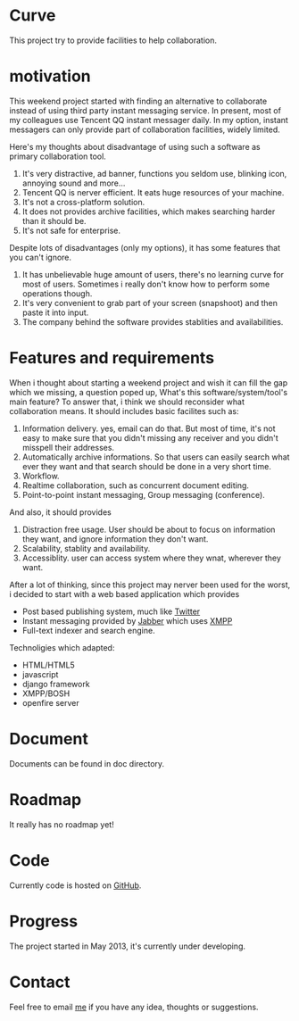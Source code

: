 Curve
=====
This project try to provide facilities to help collaboration.
# motivation
This weekend project started with finding an alternative to collaborate instead of using third party instant messaging service. In present, most of my colleagues use Tencent QQ instant messager daily. In my option, instant messagers can only provide part of collaboration facilities, widely limited.

Here's my thoughts about disadvantage of using such a software as primary collaboration tool.

1.  It's very distractive, ad banner, functions you seldom use, blinking icon, annoying sound and more...
2.  Tencent QQ is nerver efficient. It eats huge resources of your machine.
3.  It's not a cross-platform solution.
4.  It does not provides archive facilities, which makes searching harder than it should be.
5.  It's not safe for enterprise.

Despite lots of disadvantages (only my options), it has some features that you can't ignore.

1.  It has unbelievable huge amount of users, there's no learning curve for most of users. Sometimes i really don't know how to perform some operations though.
2.  It's very convenient to grab part of your screen (snapshoot) and then paste it into input.
3.  The company behind the software provides stablities and availabilities.

# Features and requirements
When i thought about starting a weekend project and wish it can fill the gap which we missing, a question poped up, What's this software/system/tool's main feature? To answer that, i think we should reconsider what collaboration means.
It should includes basic facilites such as:

1.  Information delivery. yes, email can do that. But most of time, it's not easy to make sure that you didn't missing any receiver and you didn't misspell their addresses.
2.  Automatically archive informations. So that users can easily search what ever they want and that search should be done in a very short time.
3.  Workflow.
4.  Realtime collaboration, such as concurrent document editing.
5.  Point-to-point instant messaging, Group messaging (conference).

And also, it should provides

1.  Distraction free usage. User should be about to focus on information they want, and ignore information they don't want.
2.  Scalability, stablity and availability.
3.  Accessiblity. user can access system where they wnat, wherever they want.

After a lot of thinking, since this project may nerver been used for the worst, i decided to start with a web based application which provides
- Post based publishing system, much like [Twitter](http://twitter.com)
- Instant messaging provided by [Jabber](http://jabber.org) which uses [XMPP](http://xmpp.org)
- Full-text indexer and search engine.

Technoligies which adapted:
- HTML/HTML5
- javascript
- django framework
- XMPP/BOSH
- openfire server

# Document
Documents can be found in doc directory.

# Roadmap
It really has no roadmap yet!

# Code
Currently code is hosted on [GitHub](http://github.com).

# Progress
The project started in May 2013, it's currently under developing.

# Contact
Feel free to email [me](emailto://zhou.pen9@gmail.com) if you have any idea, thoughts or suggestions.
